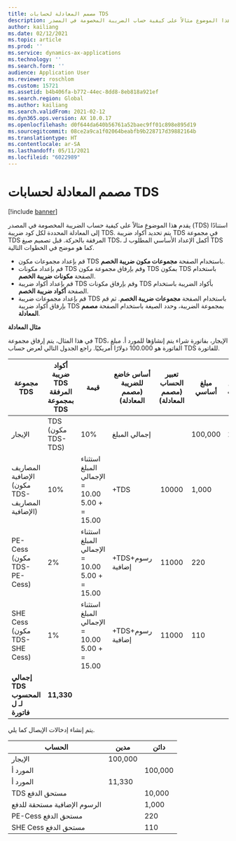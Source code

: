 ```yaml
---
title: مصمم المعادلة لحسابات TDS
description: يقدم هذا الموضوع مثالاً على كيفية حساب الضريبة المخصومة في المصدر (TDS) استنادًا إلى المعادلة المحددة لكل كود ضريبة TDS في مجموعة TDS المرفقة بالحركة.
author: kailiang
ms.date: 02/12/2021
ms.topic: article
ms.prod: ''
ms.service: dynamics-ax-applications
ms.technology: ''
ms.search.form: ''
audience: Application User
ms.reviewer: roschlom
ms.custom: 15721
ms.assetid: b4b406fa-b772-44ec-8dd8-8eb818a921ef
ms.search.region: Global
ms.author: kailiang
ms.search.validFrom: 2021-02-12
ms.dyn365.ops.version: AX 10.0.17
ms.openlocfilehash: d0f644da640b56761a52baec9ff01c898e895d19
ms.sourcegitcommit: 08ce2a9ca1f02064beabfb9b228717d39882164b
ms.translationtype: HT
ms.contentlocale: ar-SA
ms.lasthandoff: 05/11/2021
ms.locfileid: "6022989"
---
```

# <a name="formula-designer-for-tds-calculations"></a>مصمم المعادلة لحسابات TDS

[!include [banner](../includes/banner.md)]

يقدم هذا الموضوع مثالاً على كيفية حساب الضريبة المخصومة في المصدر (TDS) استنادًا إلى المعادلة المحددة لكل كود ضريبة TDS. يتم تحديد أكواد ضريبة TDS في مجموعة TDS المرفقة بالحركة. قبل تصميم صيغ TDS، أكمل الإعداد الأساسي المطلوب لـ TDS كما هو موضح في الخطوات التالية. 

- قم بإعداد مجموعات مكون TDS باستخدام الصفحة **مجموعات مكون ضريبة الخصم**. 
- قم بإعداد مكونات TDS وقم بإرفاق مجموعة مكون TDS بمكون TDS باستخدام الصفحة **مكونات ضريبة الخصم**. 
- قم بإعداد أكواد ضريبة TDS وقم بإرفاق مكونات TDS بأكواد الضريبة باستخدام الصفحة **أكواد ضريبة الخصم**. 
- قم بإعداد مجموعات ضريبة TDS باستخدام الصفحة **مجموعات ضريبة الخصم**. ثم قم بإرفاق أكواد ضريبة TDS بمجموعة الضريبة، وحدد الصيغة باستخدام الصفحة **مصمم المعادلة**. 

**مثال المعادلة**

في هذا المثال، يتم إرفاق مجموعة TDS، الإيجار، بفاتورة شراء يتم إنشاؤها للمورد أ. مبلغ الفاتورة هو 100.000 دولارًا أمريكيًا. راجع الجدول التالي لعرض حساب TDS للفاتورة.

| مجموعة TDS                                                   | أكواد ضريبة TDS المرفقة بمجموعة TDS | قيمة              | أساس خاضع للضريبة (مصمم المعادلة) | تعبير الحساب (مصمم المعادلة) | مبلغ أساسي | مبلغ TDS المحسوب |
| ------------------------------------------------------------ | --------------------------------------- | ------------------ | --------------------------------- | :----------------------------------------: | ----------- | --------------------- |
| الإيجار                                                         | TDS (مكون TDS-TDS)                | 10%                | إجمالي المبلغ                      |                                            | 100,000      | 10,000                 |
| المصاريف الإضافية (مكون TDS-المصاريف الإضافية)                         | 10%                                     | استثناء المبلغ الإجمالي = 10.00 + 5.00 = 15.00 | +TDS                              |                   10000                    | 1,000        |                       |
| PE-Cess (مكون TDS- PE-Cess)                            | 2%                                      | استثناء المبلغ الإجمالي = 10.00 + 5.00 = 15.00 | +TDS+رسوم إضافية                    |                   11000                    | 220         |                       |
| SHE Cess (مكون TDS- SHE Cess)                          | 1%                                      | استثناء المبلغ الإجمالي = 10.00 + 5.00 = 15.00 | +TDS+رسوم إضافية                    |                   11000                    | 110         |                       |
| **إجمالي** **TDS**  **المحسوب** **لـ** **ل** **فاتورة** | **11,330**                               |                    |                                   |                                            |             |                       |

يتم إنشاء إدخالات الإيصال كما يلي.

| الحساب           | مدين  | دائن‬ |
| ----------------- | ------ | ------ |
| الإيجار              | 100,000 |        |
| المورد أ          |        | 100,000 |
| المورد أ          | 11,330  |        |
| TDS مستحق الدفع       |        | 10,000  |
| الرسوم الإضافية مستحقة للدفع |        | 1,000   |
| PE-Cess مستحق الدفع   |        | 220    |
| SHE Cess مستحق الدفع  |        | 110    |
